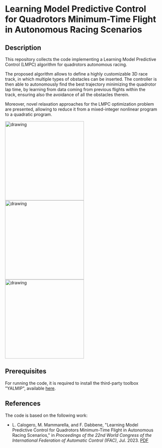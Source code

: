 # Learning Model Predictive Control for Quadrotors Minimum-Time Flight in Autonomous Racing Scenarios

## Description ##

This repository collects the code implementing a Learning Model Predictive Control (LMPC) algorithm for quadrotors autonomous racing.

The proposed algorithm allows to define a highly customizable 3D race track, in which multiple types of obstacles can be inserted. The controller is then able to autonomously find the best trajectory minimizing the quadrotor lap time, by learning from data coming from previous flights within the track, ensuring also the avoidance of all the obstacles therein.

Moreover, novel relaxation approaches for the LMPC optimization problem are presented, allowing to reduce it from a mixed-integer nonlinear program to a quadratic program.

<img src="https://user-images.githubusercontent.com/49368313/229520729-51367004-4f7f-4f1b-846b-c8f6be21c8aa.jpg" alt="drawing" height="260"/> <img src="https://user-images.githubusercontent.com/49368313/229524421-51d4480b-08b3-4c42-9b1d-058e288b6b2b.jpg" alt="drawing" height="260"/> <img src="https://user-images.githubusercontent.com/49368313/229520768-decec024-fc3e-4343-a6d6-e1b03d34dac6.jpg" alt="drawing" height="260"/>

## Prerequisites ##

For running the code, it is required to install the third-party toolbox "YALMIP", available [here](https://yalmip.github.io/ "YALMIP").

## References ##

The code is based on the following work:

* L. Calogero, M. Mammarella, and F. Dabbene, "Learning Model Predictive Control for Quadrotors Minimum-Time Flight in Autonomous Racing Scenarios," in _Proceedings of the 22nd World Congress of the International Federation of Automatic Control (IFAC)_, Jul. 2023. [PDF](https://github.com/lorenzocalogero/LMPC_Quadrotors/files/12000599/Learning.MPC.for.Quadrot.Min.-Time.Flight.in.Autonomous.Racing.Scenarios.pdf)
